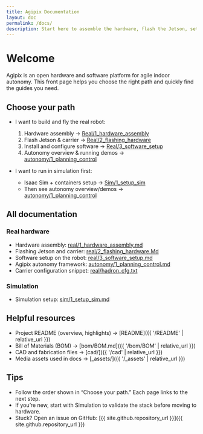 ```yaml
---
title: Agipix Documentation
layout: doc
permalink: /docs/
description: Start here to assemble the hardware, flash the Jetson, set up software, or run the simulation.
---
```


# Welcome

Agipix is an open hardware and software platform for agile indoor autonomy. This front page helps you choose the right path and quickly find the guides you need.

## Choose your path

- I want to build and fly the real robot:
	1) Hardware assembly → [Real/1_hardware_assembly](real/1_hardware_assembly.md)
	2) Flash Jetson & carrier → [Real/2_flashing_hardware](real/2_flashing_hardware.Md)
	3) Install and configure software → [Real/3_software_setup](real/3_software_setup.md)
	4) Autonomy overview & running demos → [autonomy/1_planning_control](autonomy/1_planning_control.md)

- I want to run in simulation first:
	- Isaac Sim + containers setup → [Sim/1_setup_sim](sim/1_setup_sim.md)
	- Then see autonomy overview/demos → [autonomy/1_planning_control](autonomy/1_planning_control.md)

## All documentation

### Real hardware
- Hardware assembly: [real/1_hardware_assembly.md](real/1_hardware_assembly.md)
- Flashing Jetson and carrier: [real/2_flashing_hardware.Md](real/2_flashing_hardware.Md)
- Software setup on the robot: [real/3_software_setup.md](real/3_software_setup.md)
- Agipix autonomy framework: [autonomy/1_planning_control.md](autonomy/1_planning_control.md)
- Carrier configuration snippet: [real/hadron_cfg.txt](real/hadron_cfg.txt)

### Simulation
- Simulation setup: [sim/1_setup_sim.md](sim/1_setup_sim.md)

## Helpful resources

- Project README (overview, highlights) → [README]({{ '/README' | relative_url }})
- Bill of Materials (BOM) → [bom/BOM.md]({{ '/bom/BOM' | relative_url }})
- CAD and fabrication files → [cad/]({{ '/cad' | relative_url }})
- Media assets used in docs → [_assets/]({{ '/_assets' | relative_url }})

## Tips

- Follow the order shown in “Choose your path.” Each page links to the next step.
- If you’re new, start with Simulation to validate the stack before moving to hardware.
- Stuck? Open an issue on GitHub: [{{ site.github.repository_url }}]({{ site.github.repository_url }})

